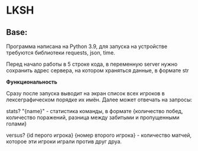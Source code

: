 # LKSH

## Base: 

  Программа написана на Python 3.9, для запуска на устройстве требуются библиотеки requests, json, time.
  
  Перед начало работы в 5 строке кода, в переменную server нужно сохранить адрес сервера, на котором храняться данные, в формате str
  
  **Функциональность**
  
  Сразу после запуска выводит на экран список всех игроков в лексеграфическом порядке их имён. Далее может отвечать на запросы:
  
  stats? "{name}" - статистика команды, в формате {количество побед, количество поражений, разница между забитыми и пропущенными голами}
  
  versus? {id перого игрока} {номер второго игрока} - количество матчей, которое эти игроки играли против друг друа.
